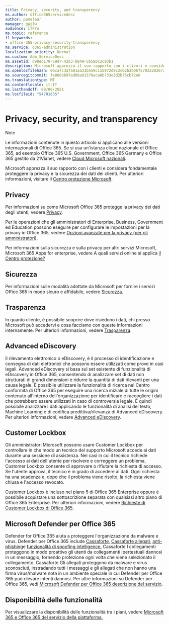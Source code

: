 ```yaml
---
title: Privacy, security, and transparency
ms.author: office365servicedesc
author: pamelaar
manager: gailw
audience: ITPro
ms.topic: reference
f1_keywords:
- office-365-privacy-security-transparency
ms.service: o365-administration
localization_priority: Normal
ms.custom: Adm_ServiceDesc
ms.assetid: d90ed179-59d7-42b3-b849-5b580c2c93b1
description: Microsoft apprezza il suo rapporto con i clienti e considera fondamentale proteggere la privacy e la sicurezza dei dati dei clienti. Per ulteriori informazioni, visitare il Centro protezione Microsoft.
ms.openlocfilehash: 06ca7c3afa81aa31b559c115972d9c2c02b2b06757032282672e536f78d0dd1a
ms.sourcegitcommit: fe808bb97ad09a91576aca8b733e3d2b75cb72e6
ms.translationtype: MT
ms.contentlocale: it-IT
ms.lasthandoff: 08/06/2021
ms.locfileid: "54701835"
---
```

# <a name="privacy-security-and-transparency"></a>Privacy, security, and transparency

> [!NOTE]
> Le informazioni contenute in questo articolo si applicano alle versioni internazionali di Office 365. Se si usa un'istanza cloud nazionale di Office 365, ad esempio Office 365 U.S. Government, Office 365 Germany e Office 365 gestito da 21Vianet, vedere [Cloud Microsoft nazionali](https://go.microsoft.com/fwlink/?linkid=841582). 
  
Microsoft apprezza il suo rapporto con i clienti e considera fondamentale proteggere la privacy e la sicurezza dei dati dei clienti. Per ulteriori informazioni, visitare il [Centro protezione Microsoft](https://go.microsoft.com/fwlink/?LinkID=717951&amp;clcid=0x409).
  
## <a name="privacy"></a>Privacy

Per informazioni su come Microsoft Office 365 protegge la privacy dei dati degli utenti, vedere [Privacy](https://go.microsoft.com/fwlink/?LinkID=717953&amp;clcid=0x409). 
  
Per le operazioni che gli amministratori di Enterprise, Business, Government ed Education possono eseguire per configurare le impostazioni per la privacy in Office 365, vedere [Opzioni avanzate per la privacy (per gli amministratori)](https://go.microsoft.com/fwlink/p/?LinkID=285202).
  
Per informazioni sulla sicurezza e sulla privacy per altri servizi Microsoft, Microsoft 365 Apps for enterprise, vedere A quali servizi online si applica [il Centro protezione?](https://www.microsoft.com/trustcenter/default.aspx)
  
## <a name="security"></a>Sicurezza

Per informazioni sulle modalità adottate da Microsoft per fornire i servizi Office 365 in modo sicuro e affidabile, vedere [Sicurezza](https://go.microsoft.com/fwlink/?LinkID=717954&amp;clcid=0x409).
  
## <a name="transparency"></a>Trasparenza

In quanto cliente, è possibile scoprire dove risiedono i dati, chi presso Microsoft può accedervi e cosa facciamo con queste informazioni internamente. Per ulteriori informazioni, vedere [Trasparenza](https://go.microsoft.com/fwlink/?LinkID=717955&amp;clcid=0x409).
  
## <a name="advanced-ediscovery"></a>Advanced eDiscovery

Il rilevamento elettronico o eDiscovery, è il processo di identificazione e consegna di dati elettronici che possono essere utilizzati come prove in casi legali. Advanced eDiscovery si basa sul set esistente di funzionalità di eDiscovery in Office 365, consentendo di analizzare set di dati non strutturati di grandi dimensioni e ridurre la quantità di dati rilevanti per una causa legale. È possibile utilizzare la funzionalità di ricerca nel Centro conformità di Office 365 per eseguire una ricerca iniziale di tutte le origini contenuto all'interno dell'organizzazione per identificare e raccogliere i dati che potrebbero essere utilizzati in caso di controversia legale. È quindi possibile analizzare i dati applicando le funzionalità di analisi del testo, Machine Learning e di codifica predittiva/rilevanza di Advanced eDiscovery. Per ulteriori informazioni, vedere [Advanced eDiscovery](/microsoft-365/compliance/overview-ediscovery-20).
  
## <a name="customer-lockbox"></a>Customer Lockbox

Gli amministratori Microsoft possono usare Customer Lockbox per controllare in che modo un tecnico del supporto Microsoft accede ai dati durante una sessione di assistenza. Nei casi in cui il tecnico richiede l'accesso ai dati dell'utente per risolvere e correggere un problema, Customer Lockbox consente di approvare o rifiutare la richiesta di accesso. Se l'utente approva, il tecnico è in grado di accedere ai dati. Ogni richiesta ha una scadenza e, dopo che il problema viene risolto, la richiesta viene chiusa e l'accesso revocato.
  
Customer Lockbox è incluso nel piano 5 di Office 365 Enterprise oppure è possibile acquistare una sottoscrizione separata con qualsiasi altro piano di Office 365 Enterprise. Per ulteriori informazioni, vedere [Richieste di Customer Lockbox di Office 365](/microsoft-365/compliance/customer-lockbox-requests).
  
## <a name="microsoft-defender-for-office-365"></a>Microsoft Defender per Office 365

Defender for Office 365 aiuta a proteggere l'organizzazione da malware e virus. Defender per Office 365 include [Cassaforte,](/office365/securitycompliance/atp-safe-links) [Cassaforte allegati,](/office365/securitycompliance/atp-safe-attachments) [anti-phishing](/office365/securitycompliance/atp-anti-phishing)e [funzionalità di spoofing intelligence.](/office365/securitycompliance/learn-about-spoof-intelligence) Cassaforte I collegamenti proteggono in modo proattivo gli utenti da collegamenti ipertestuali dannosi in un messaggio, fornendo protezione ogni volta che viene selezionato il collegamento. Cassaforte Gli allegati proteggono da malware e virus sconosciuti, instradando tutti i messaggi e gli allegati che non hanno una firma virus/malware nota in un ambiente speciale in cui Defender per Office 365 può rilevare intenti dannosi. Per altre informazioni su Defender per Office 365, vedi [Microsoft Defender per Office 365 descrizione del servizio](../office-365-advanced-threat-protection-service-description.md).
  
## <a name="feature-availability"></a>Disponibilità delle funzionalità

Per visualizzare la disponibilità delle funzionalità tra i piani, vedere [Microsoft 365 e Office 365 del servizio della piattaforma.](office-365-platform-service-description.md)